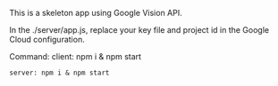 This is a skeleton app using Google Vision API.

In the ./server/app.js, replace your key file and project id in the Google Cloud configuration.

Command:
    client: npm i & npm start
    
    server: npm i & npm start
